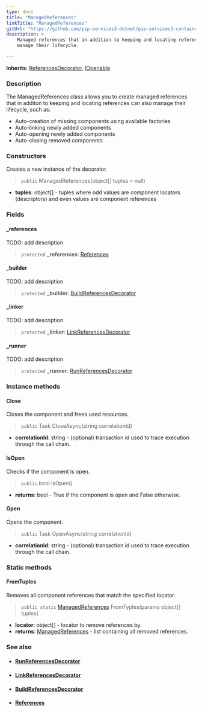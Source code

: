 ```yaml
---
type: docs
title: "ManagedReferences"
linkTitle: "ManagedReferences"
gitUrl: "https://github.com/pip-services3-dotnet/pip-services3-container-dotnet"
description: >
    Managed references that in addition to keeping and locating references can also 
    manage their lifecycle.

---
```


**Inherits:** [ReferencesDecorator](../references_decorator), [IOpenable](../../../commons/run/iopenable)


### Description

The ManagedReferences class allows you to create managed references that in additon to keeping and locating references can also manage their lifecycle, such as:

- Auto-creation of missing components using available factories
- Auto-linking newly added components
- Auto-opening newly added components
- Auto-closing removed components

### Constructors
Creates a new instance of the decorator.

> `public` ManagedReferences(object[] tuples = null)

- **tuples**: object[] - tuples where odd values are component locators (descriptors) and even values are component references

### Fields

<span class="hide-title-link">

#### _references
TODO: add description
> `protected` **_references**: [References](../../../commons/refer/references)

#### _builder
TODO: add description
> `protected` **_builder**: [BuildReferencesDecorator](../build_references_decorator)

#### _linker
TODO: add description
> `protected` **_linker**: [LinkReferencesDecorator](../link_references_decorator)


#### _runner
TODO: add description
> `protected` **_runner**: [RunReferencesDecorator](../run_references_decorator)

</span>

### Instance methods

#### Close
Closes the component and frees used resources.

> `public` Task CloseAsync(string correlationId)
- **correlationId**: string - (optional) transaction id used to trace execution through the call chain.

#### IsOpen
Checks if the component is open.

> `public` bool IsOpen()
- **returns**: bool - True if the component is open and False otherwise.

#### Open
Opens the component.

> `public` Task OpenAsync(string correlationId)
- **correlationId**: string - (optional) transaction id used to trace execution through the call chain.

### Static methods

#### FromTuples
Removes all component references that match the specified locator.

> `public static` [ManagedReferences]() FromTyples(params object[] tuples)
- **locator**: object[] - locator to remove references by.
- **returns**: [ManagedReferences]() - list containing all removed references.


### See also
- #### [RunReferencesDecorator](../run_references_decorator)
- #### [LinkReferencesDecorator](../link_references_decorator)
- #### [BuildReferencesDecorator](../build_references_decorator)
- #### [References](../../../commons/refer/references)
